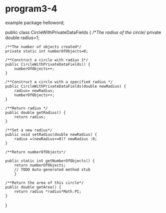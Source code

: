 # program3-4
example
package helloword;

public class CircleWithPrivateDataFields {
/**The radius of the circle*/
	private double radius=1;
	
	/**The number of objects created*/
	private static int numberOfObjects=0;
	
	/**Construct a circle with radius 1*/
	public CircleWithPrivateDataFields() {
		numberOfObjects++;
	}
	
	/**Construct a circle with a specified radius */
	public CircleWithPrivateDataFields(double newRadius) {
		radius= newRadius;
		numberOfObjects++;
	}
	
	/**Return radius */
	public double getRadius() {
		return radius;
	}
	
	/**Set a new radius*/
	public void setRadius(double newRadius) {
		radius =(newRadius>=0)? newRadius :0;
	}
	
	/**Return numberOfObjects*/
	
	public static int getNumberOfObjects() {
		return numberOfObjects;
		// TODO Auto-generated method stub
		}

	/**Return the area of this circle*/
	public double getArea() {
		return radius *radius*Math.PI;
	}

}
